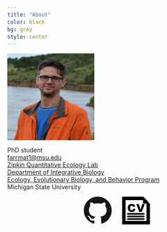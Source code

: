 ```yaml
---
title: "About"
color: black
bg: grey
style: center
---
```

<img align="center" width="200" height="200" src="/img/Biopic.jpg">

PhD student<br>
farrmat1@msu.edu<br>
[Zipkin Quantitative Ecology Lab](https://msu.edu/user/ezipkin/)<br>
[Department of Integrative Biology](https://integrativebiology.natsci.msu.edu/)<br>
[Ecology, Evolutionary Biology, and Behavior Program](https://eebb.natsci.msu.edu/)<br>
Michigan State University<br>

<center><a href="https://github.com/farrmt"><img src="img/GitHub.png" style="margin-right:10px; margin-left:10px;"></a>
<a href="/CV.pdf"><img src="img/CV.png" style="margin-right:10px; margin-left:10px;"></a></center>



<span class="fa-stack" style="font-size:250px"></span>
